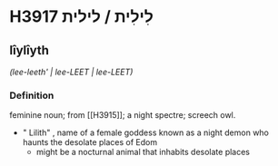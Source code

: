 # H3917 לִילִית / לילית

## lîylîyth

_(lee-leeth' | lee-LEET | lee-LEET)_

### Definition

feminine noun; from [[H3915]]; a night spectre; screech owl.

- " Lilith" , name of a female goddess known as a night demon who haunts the desolate places of Edom
    - might be a nocturnal animal that inhabits desolate places
